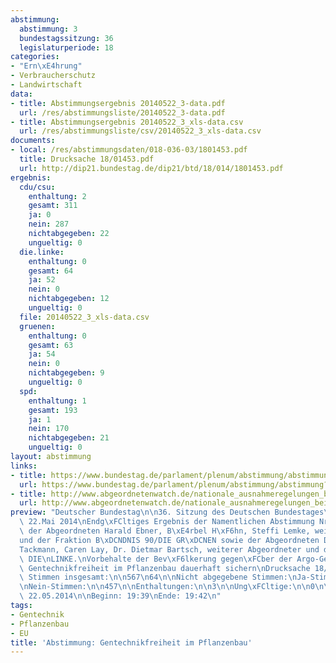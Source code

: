```yaml
---
abstimmung:
  abstimmung: 3
  bundestagssitzung: 36
  legislaturperiode: 18
categories:
- "Ern\xE4hrung"
- Verbraucherschutz
- Landwirtschaft
data:
- title: Abstimmungsergebnis 20140522_3-data.pdf
  url: /res/abstimmungsliste/20140522_3-data.pdf
- title: Abstimmungsergebnis 20140522_3_xls-data.csv
  url: /res/abstimmungsliste/csv/20140522_3_xls-data.csv
documents:
- local: /res/abstimmungsdaten/018-036-03/1801453.pdf
  title: Drucksache 18/01453.pdf
  url: http://dip21.bundestag.de/dip21/btd/18/014/1801453.pdf
ergebnis:
  cdu/csu:
    enthaltung: 2
    gesamt: 311
    ja: 0
    nein: 287
    nichtabgegeben: 22
    ungueltig: 0
  die.linke:
    enthaltung: 0
    gesamt: 64
    ja: 52
    nein: 0
    nichtabgegeben: 12
    ungueltig: 0
  file: 20140522_3_xls-data.csv
  gruenen:
    enthaltung: 0
    gesamt: 63
    ja: 54
    nein: 0
    nichtabgegeben: 9
    ungueltig: 0
  spd:
    enthaltung: 1
    gesamt: 193
    ja: 1
    nein: 170
    nichtabgegeben: 21
    ungueltig: 0
layout: abstimmung
links:
- title: https://www.bundestag.de/parlament/plenum/abstimmung/abstimmung?id=268
  url: https://www.bundestag.de/parlament/plenum/abstimmung/abstimmung?id=268
- title: http://www.abgeordnetenwatch.de/nationale_ausnahmeregelungen_beim_anbau_von_gentechnik-1105-666.html
  url: http://www.abgeordnetenwatch.de/nationale_ausnahmeregelungen_beim_anbau_von_gentechnik-1105-666.html
preview: "Deutscher Bundestag\n\n36. Sitzung des Deutschen Bundestages\nam Donnerstag,\
  \ 22.Mai 2014\nEndg\xFCltiges Ergebnis der Namentlichen Abstimmung Nr. 3\n\nAntrag\
  \ der Abgeordneten Harald Ebner, B\xE4rbel H\xF6hn, Steffi Lemke, weiterer Abgeordneter\n\
  und der Fraktion B\xDCNDNIS 90/DIE GR\xDCNEN sowie der Abgeordneten Dr. Kirsten\n\
  Tackmann, Caren Lay, Dr. Dietmar Bartsch, weiterer Abgeordneter und der Fraktion\
  \ DIE\nLINKE.\nVorbehalte der Bev\xF6lkerung gegen\xFCber der Argo-Gentechnik anerkennen\
  \ Gentechnikfreiheit im Pflanzenbau dauerhaft sichern\nDrucksache 18/1453\n\nAbgegebene\
  \ Stimmen insgesamt:\n\n567\n64\n\nNicht abgegebene Stimmen:\nJa-Stimmen:\n\n107\n\
  \nNein-Stimmen:\n\n457\n\nEnthaltungen:\n\n3\n\nUng\xFCltige:\n\n0\n\nBerlin, den\
  \ 22.05.2014\n\nBeginn: 19:39\nEnde: 19:42\n"
tags:
- Gentechnik
- Pflanzenbau
- EU
title: 'Abstimmung: Gentechnikfreiheit im Pflanzenbau'
---
```

